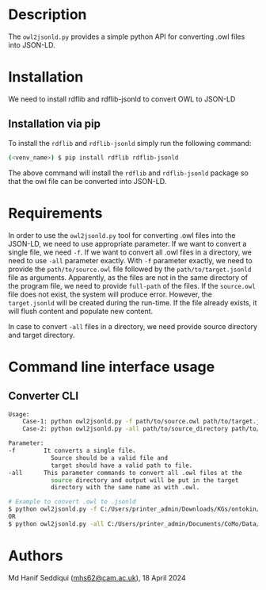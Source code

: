 # Description #

The `owl2jsonld.py` provides a simple python API for converting .owl files into JSON-LD.

# Installation

We need to install rdflib and rdflib-jsonld to convert OWL to JSON-LD

## Installation via pip

To install the `rdflib` and `rdflib-jsonld` simply run the following command:

```sh
(<venv_name>) $ pip install rdflib rdflib-jsonld
```

The above command will install the  `rdflib` and `rdflib-jsonld` package so that the owl file can be converted into JSON-LD.


# Requirements #

In order to use the `owl2jsonld.py` tool for converting .owl files into the JSON-LD, we need to use appropriate parameter. 
If we want to convert a single file, we need `-f`. If we want to convert all .owl files in a directory, we need to use `-all` parameter exactly. 
With `-f` parameter exactly, we need to provide the `path/to/source.owl` file followed by the `path/to/target.jsonld` file as arguments. 
Apparently, as the files are not in the same directory of the program file, we need to provide `full-path` of the files. 
If the `source.owl` file does not exist, the system will produce error. However, the `target.jsonld` will be created during the run-time. 
If the file already exists, it will flush content and populate new content.  

In case to convert `-all` files in a directory, we need provide source directory and target directory.

# Command line interface usage #

## Converter CLI

```bash
Usage:
    Case-1: python owl2jsonld.py -f path/to/source.owl path/to/target.jsonld
    Case-2: python owl2jsonld.py -all path/to/source_directory path/to/target_directory

Parameter:
-f        It converts a single file. 
            Source should be a valid file and 
            target should have a valid path to file. 
-all      This parameter commands to convert all .owl files at the 
            source directory and output will be put in the target 
            directory with the same name as with .owl.

```

```bash
# Example to convert .owl to .jsonld
$ python owl2jsonld.py -f C:/Users/printer_admin/Downloads/KGs/ontokin/hydrogen-mechanism.owl C:/Users/printer_admin/Downloads/KGs/ontokin/hydrogen-mechanism.jsonld
OR
$ python owl2jsonld.py -all C:/Users/printer_admin/Documents/CoMo/Data/test C:/Users/printer_admin/Documents/CoMo/Data/output
```

# Authors #
Md Hanif Seddiqui (mhs62@cam.ac.uk), 18 April 2024